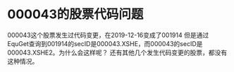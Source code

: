 # 000043的股票代码问题

000043这个股票发生过代码变更，在2019-12-16变成了001914
但是通过EquGet查询到001914的secID是000043.XSHE，而000043的secID是000043.XSHE2。为什么会这样呢？
还有其他几个发生代码变更的股票，都没有这种情况。